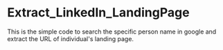 # Extract_LinkedIn_LandingPage
This is the simple code to search the specific person name in google and extract the URL of individual's landing page. 
